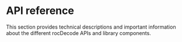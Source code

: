 # API reference


This section provides technical descriptions and important information about the different rocDecode APIs and library components.




